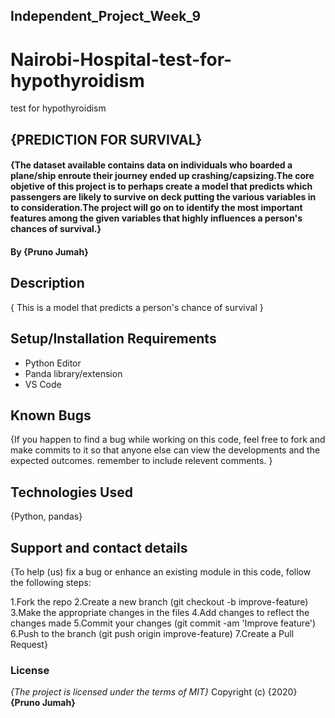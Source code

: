 ## Independent_Project_Week_9

# Nairobi-Hospital-test-for-hypothyroidism
test for hypothyroidism

## {PREDICTION FOR SURVIVAL}

#### {The dataset available contains data on individuals who boarded a plane/ship enroute their journey ended up crashing/capsizing.The core objetive of this project is to perhaps create a model that predicts which passengers are likely to survive on deck putting the various variables in to consideration.The project will go on to identify the most important features among the given variables that highly influences a person's chances of survival.}
#### By **{Pruno Jumah}**

## Description
{ This is a model that predicts a person's chance of survival }

## Setup/Installation Requirements
* Python Editor
* Panda library/extension
* VS Code

## Known Bugs
{If you happen to find a bug while working on this code, feel free to fork and make commits to it so that anyone else can view the developments and the expected outcomes. remember to include relevent comments. }

## Technologies Used
{Python, pandas}

## Support and contact details
{To help (us) fix a bug or enhance an existing module in this code, follow the following steps:

1.Fork the repo
2.Create a new branch (git checkout -b improve-feature)
3.Make the appropriate changes in the files
4.Add changes to reflect the changes made
5.Commit your changes (git commit -am 'Improve feature')
6.Push to the branch (git push origin improve-feature)
7.Create a Pull Request}

### License
*{The project is licensed under the terms of MIT}*
Copyright (c) {2020} **{Pruno Jumah}**

